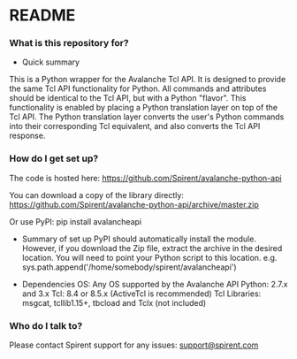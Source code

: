 # README #

### What is this repository for? ###

* Quick summary

This is a Python wrapper for the Avalanche Tcl API.
It is designed to provide the same Tcl API functionality for Python.
All commands and attributes should be identical to the Tcl API, but with a Python "flavor".
This functionality is enabled by placing a Python translation layer on top of the Tcl API. The Python translation layer converts the user's Python commands into their corresponding Tcl equivalent, and also converts the Tcl API response.

### How do I get set up? ###

The code is hosted here: 
    https://github.com/Spirent/avalanche-python-api

You can download a copy of the library directly:
    https://github.com/Spirent/avalanche-python-api/archive/master.zip

Or use PyPI:
    pip install avalancheapi

* Summary of set up
    PyPI should automatically install the module. However, if you download the Zip file, extract the archive in the desired location. You will need to point your Python script to this location.
        e.g. sys.path.append('/home/somebody/spirent/avalancheapi')       

* Dependencies
    OS:            Any OS supported by the Avalanche API
    Python:        2.7.x and 3.x 
    Tcl:           8.4 or 8.5.x (ActiveTcl is recommended)
    Tcl Libraries: msgcat, tcllib1.15+, tbcload and Tclx (not included)

### Who do I talk to? ###

Please contact Spirent support for any issues: support@spirent.com
